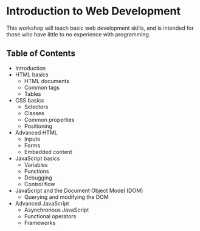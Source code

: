 # Introduction to Web Development

This workshop will teach basic web development skills, and is intended for those who have little to no experience with programming.

## Table of Contents

* Introduction
* HTML basics
  * HTML documents
  * Common tags
  * Tables
* CSS basics
  * Selectors
  * Classes
  * Common properties
  * Positioning
* Advanced HTML
  * Inputs
  * Forms
  * Embedded content
* JavaScript basics
  * Variables
  * Functions
  * Debugging
  * Control flow
* JavaScript and the Document Object Model (DOM)
  * Querying and modifying the DOM
* Advanced JavaScript
  * Asynchronous JavaScript
  * Functional operators
  * Frameworks
